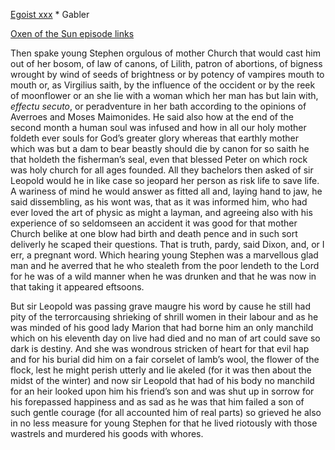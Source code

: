 [Egoist xxx](https://archive.org/stream/ulysses00joyc_1?ref=ol#page/xxx/mode/1up) * Gabler

[Oxen of the Sun episode links](https://github.com/upup1904/ulysses_splits/blob/master/oxen_of_the_sun/episode_links_oxen_of_the_sun.md)

 Then spake young Stephen orgulous of mother Church
that would cast him out of her bosom, of law of canons, of Lilith,
patron of abortions, of bigness wrought by wind of seeds of brightness
or by potency of vampires mouth to mouth or, as Virgilius saith, by the
influence of the occident or by the reek of moonflower or an she lie
with a woman which her man has but lain with, *effectu secuto*, or
peradventure in her bath according to the opinions of Averroes and Moses
Maimonides. He said also how at the end of the second month a human soul
was infused and how in all our holy mother foldeth ever souls for God’s
greater glory whereas that earthly mother which was but a dam to bear
beastly should die by canon for so saith he that holdeth the fisherman’s
seal, even that blessed Peter on which rock was holy church for all ages
founded. All they bachelors then asked of sir Leopold would he in like
case so jeopard her person as risk life to save life. A wariness of mind
he would answer as fitted all and, laying hand to jaw, he said
dissembling, as his wont was, that as it was informed him, who had ever
loved the art of physic as might a layman, and agreeing also with his
experience of so seldomseen an accident it was good for that mother
Church belike at one blow had birth and death pence and in such sort
deliverly he scaped their questions. That is truth, pardy, said Dixon,
and, or I err, a pregnant word. Which hearing young Stephen was a
marvellous glad man and he averred that he who stealeth from the poor
lendeth to the Lord for he was of a wild manner when he was drunken and
that he was now in that taking it appeared eftsoons.

But sir Leopold was passing grave maugre his word by cause he still had
pity of the terrorcausing shrieking of shrill women in their labour and
as he was minded of his good lady Marion that had borne him an only
manchild which on his eleventh day on live had died and no man of art
could save so dark is destiny. And she was wondrous stricken of heart
for that evil hap and for his burial did him on a fair corselet of
lamb’s wool, the flower of the flock, lest he might perish utterly and
lie akeled (for it was then about the midst of the winter) and now sir
Leopold that had of his body no manchild for an heir looked upon him his
friend’s son and was shut up in sorrow for his forepassed happiness and
as sad as he was that him failed a son of such gentle courage (for all
accounted him of real parts) so grieved he also in no less measure for
young Stephen for that he lived riotously with those wastrels and
murdered his goods with whores.
